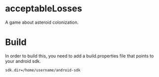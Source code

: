 acceptableLosses
================

A game about asteroid colonization.


Build
=====

In order to build this, you need to add a build.properties file that points to your android sdk.

```
sdk.dir=/home/username/android-sdk
```

